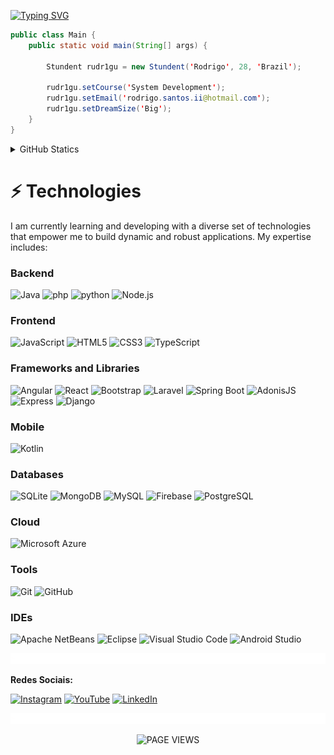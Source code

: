 [![Typing SVG](https://readme-typing-svg.demolab.com?font=Helvetica&size=50&duration=2000&pause=500&color=F79715&background=000000&center=true&vCenter=true&width=600&height=70&lines=Luiz+Gustavo's+Profile)](https://git.io/typing-svg)

```java
public class Main {
    public static void main(String[] args) {
        
        Stundent rudr1gu = new Stundent('Rodrigo', 28, 'Brazil');

        rudr1gu.setCourse('System Development');
        rudr1gu.setEmail('rodrigo.santos.ii@hotmail.com');
        rudr1gu.setDreamSize('Big');
    }
}
```

<details>
    <summary>GitHub Statics</summary>
    <div align="center">
      <img src="https://github-readme-stats.vercel.app/api?username=rudr1gu&hide_title=false&hide_rank=false&show_icons=true&include_all_commits=true&count_private=true&disable_animations=false&theme=dark&locale=en&hide_border=false&order=1" height="150" alt="stats graph"  />
      <img src="https://github-readme-stats.vercel.app/api/top-langs?username=rudr1gu&locale=en&hide_title=true&layout=compact&card_width=320&langs_count=8&theme=dark&hide_border=false&order=2" height="150" alt="languages graph"  />
      <img src="https://github-profile-trophy.vercel.app?username=rudr1gu&theme=gitdimmed&column=-1&row=1&margin-w=8&margin-h=8&no-bg=true&no-frame=true&order=5"  alt="trophy graph"  />
    </div>
</details>

# ⚡ Technologies
I am currently learning and developing with a diverse set of technologies that empower me to build dynamic and robust applications. My expertise includes:

### Backend

![Java](https://img.shields.io/badge/Java-%23ED8B00.svg?style=flat-square&logo=openjdk&logoColor=white)
![php](https://img.shields.io/badge/-PHP-777BB3?style=flat-square&logo=php&logoColor=white)
![python](https://img.shields.io/badge/-Python-3776AB?style=flat-square&logo=python&logoColor=FFD43B)
![Node.js](https://img.shields.io/badge/-NodeJS-339933?style=flat-square&logo=node.js&logoColor=white)


### Frontend
![JavaScript](https://img.shields.io/badge/-JavaScript-black?style=flat-square&logo=javascript)
![HTML5](https://img.shields.io/badge/-HTML5-E34F26?style=flat-square&logo=html5&logoColor=white)
![CSS3](https://img.shields.io/badge/-CSS3-1572B6?style=flat-square&logo=css3)
![TypeScript](https://img.shields.io/badge/-TypeScript-007ACC?style=flat-square&logo=typescript&logoColor=white)

### Frameworks and Libraries
![Angular](https://img.shields.io/badge/-Angular-DD0031?style=flat-square&logo=angular)
![React](https://img.shields.io/badge/-React%20JS-333333?style=flat-square&logo=react)
![Bootstrap](https://img.shields.io/badge/-Bootstrap-563D7C?style=flat-square&logo=bootstrap)
![Laravel](https://img.shields.io/badge/-Laravel-FF2D20?style=flat-square&logo=laravel&logoColor=white)
![Spring Boot](https://img.shields.io/badge/Spring%20Boot-6DB33F?style=flat-square&logo=springboot&logoColor=fff)
![AdonisJS](https://img.shields.io/badge/-AdonisJS-2296F3?style=flat-square&logo=adonisjs&logoColor=white)
![Express](https://img.shields.io/badge/-Express-444444?style=flat-square&logo=express&logoColor=white)
![Django](https://img.shields.io/badge/Django-092E20?style=flat-square&logo=django&logoColor=white)


### Mobile
![Kotlin](https://img.shields.io/badge/-Kotlin-7F52B2?style=flat-square&logo=kotlin&logoColor=white)

### Databases
![SQLite](https://img.shields.io/badge/-SQLite-003B57?style=flat-square&logo=sqlite&logoColor=white)
![MongoDB](https://img.shields.io/badge/-MongoDB-47A248?style=flat-square&logo=mongodb&logoColor=white)
![MySQL](https://img.shields.io/badge/-MySQL-4479A1?style=flat-square&logo=mysql&logoColor=white)
![Firebase](https://img.shields.io/badge/-Firebase-F57C00?style=flat-square&logo=firebase&logoColor=white)
![PostgreSQL](https://img.shields.io/badge/Postgres-%23316192.svg?style=flat-square&logo=postgresql&logoColor=white)

### Cloud
![Microsoft Azure](https://img.shields.io/badge/Microsoft%20Azure-0089D6?style=flat-square&logo=microsoft&logoColor=white)



### Tools
![Git](https://img.shields.io/badge/-Git-F05032?style=flat-square&logo=git&logoColor=white)
![GitHub](https://img.shields.io/badge/-GitHub-181717?style=flat-square&logo=github)

### IDEs
![Apache NetBeans](https://img.shields.io/badge/-Apache%20NetBeans-1B6AC6?style=flat-square&logo=apache-netbeans-ide&logoColor=white)
![Eclipse](https://img.shields.io/badge/-Eclipse-2C2255?style=flat-square&logo=eclipse&logoColor=white)
![Visual Studio Code](https://img.shields.io/badge/Visual%20Studio%20Code-007ACC?style=flat-square&logo=visualstudio&logoColor=white)
![Android Studio](https://img.shields.io/badge/-Android%20Studio-3DDC84?style=flat-square&logo=android-studio&logoColor=white)

<p align="center">
  <img src="https://github.com/harilvfs/assets/blob/main/github-gifs/212284100-561aa473-3905-4a80-b561-0d28506553ee.gif">
</p>

**Redes Sociais:**

[![Instagram](https://img.shields.io/badge/@rudr1gu-E4405F?style=flat-square&logo=instagram&logoColor=white)](https://instagram.com/rudr1gu)
[![YouTube](https://img.shields.io/badge/Rudr1gu-FF0000?style=flat-square&logo=youtube&logoColor=white)](https://youtube.com/@rudr1gu)
[![LinkedIn](https://img.shields.io/badge/LinkedIn-0077B5?style=flat-square&logo=linkedin&logoColor=white)](https://linkedin.com/in/rudr1gu)


<p align="center">
  <img src="https://github.com/harilvfs/assets/blob/main/github-gifs/212284100-561aa473-3905-4a80-b561-0d28506553ee.gif">
</p>

<p align="center">
  <img src="https://komarev.com/ghpvc/?username=rudr1gu&label=PAGE+VIEWS&style=for-the-badge&color=blueviolet" alt="PAGE VIEWS">
</p>
